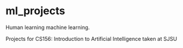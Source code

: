 # ml_projects
Human learning machine learning. 

Projects for CS156: Introduction to Artificial Intelligence taken at SJSU
